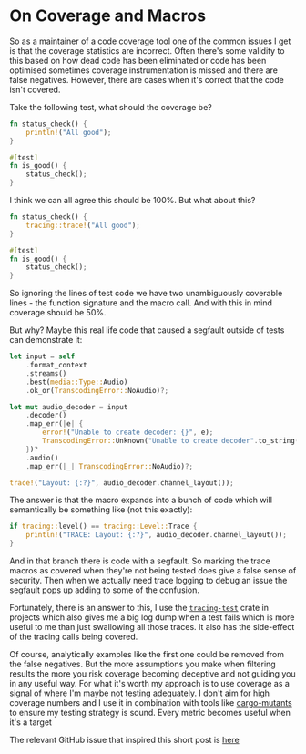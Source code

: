 # On Coverage and Macros

So as a maintainer of a code coverage tool one of the common issues I get is
that the coverage statistics are incorrect. Often there's some validity to
this based on how dead code has been eliminated or code has been optimised
sometimes coverage instrumentation is missed and there are false negatives.
However, there are cases when it's correct that the code isn't covered.

Take the following test, what should the coverage be?

```rust
fn status_check() {
    println!("All good");
}

#[test]
fn is_good() {
    status_check();
}
```

I think we can all agree this should be 100%. But what about this?

```rust
fn status_check() {
    tracing::trace!("All good");
}

#[test]
fn is_good() {
    status_check();
}
```

So ignoring the lines of test code we have two unambiguously coverable lines -
the function signature and the macro call. And with this in mind coverage
should be 50%.

But why? Maybe this real life code that caused a segfault outside of tests can
demonstrate it:

```rust
let input = self
    .format_context
    .streams()
    .best(media::Type::Audio)
    .ok_or(TranscodingError::NoAudio)?;

let mut audio_decoder = input
    .decoder()
    .map_err(|e| {
        error!("Unable to create decoder: {}", e);
        TranscodingError::Unknown("Unable to create decoder".to_string())
    })?
    .audio() 
    .map_err(|_| TranscodingError::NoAudio)?;

trace!("Layout: {:?}", audio_decoder.channel_layout()); 
```

The answer is that the macro expands into a bunch of code which will
semantically be something like (not this exactly):

```rust
if tracing::level() == tracing::Level::Trace {
    println!("TRACE: Layout: {:?}", audio_decoder.channel_layout());
}
```

And in that branch there is code with a segfault. So marking the trace macros
as covered when they're not being tested does give a false sense of security.
Then when we actually need trace logging to debug an issue the segfault pops up
adding to some of the confusion.

Fortunately, there is an answer to this, I use the
[`tracing-test`](https://crates.io/crates/tracing-test) crate in projects which
also gives me a big log dump when a test fails which is more useful to me than
just swallowing all those traces. It also has the side-effect of the tracing
calls being covered.

Of course, analytically examples like the first one could be removed from the
false negatives. But the more assumptions you make when filtering results the
more you risk coverage becoming deceptive and not guiding you in any useful way.
For what it's worth my approach is to use coverage as a signal of where I'm
maybe not testing adequately. I don't aim for high coverage numbers and I use
it in combination with tools like [cargo-mutants](https://crates.io/crates/cargo-mutants)
to ensure my testing strategy is sound. Every metric becomes useful when it's
a target

The relevant GitHub issue that inspired this short post is
[here](https://github.com/meh/rust-ffmpeg/issues/183)
